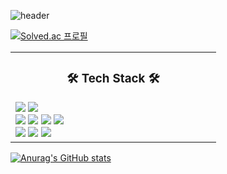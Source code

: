 ![header](https://capsule-render.vercel.app/api?type=soft&color=auto&height=150&section=header&text=WookyoungKim&fontSize=70&animation=twinkling)
<br>

[![Solved.ac 프로필](http://mazassumnida.wtf/api/v2/generate_badge?boj=beartsoo)](https://solved.ac/beartsoo)







<table>
<tr>

<td valign="top" width="50%">
<h3 align="center">🛠 Tech Stack 🛠</h3>


<img src="https://img.shields.io/badge/Python-3766AB?style=flat-square&logo=Python&logoColor=white"/>
<img src="https://img.shields.io/badge/Java-007396?style=flat-square&logo=Java&logoColor=white"/>
<br>
<img src="https://img.shields.io/badge/React-61DAFB?style=flat-square&logo=React&logoColor=white"/>
<img src="https://img.shields.io/badge/JavaScript-F7DF1E?style=flat-square&logo=JavaScript&logoColor=black"/>
<img src="https://img.shields.io/badge/HTML5-E34F26?style=flat-square&logo=HTML5&logoColor=white"/>
<img src="https://img.shields.io/badge/CSS3-1572B6?style=flat-square&logo=CSS3&logoColor=white"/>

<br>
<img src="https://img.shields.io/badge/Eclipse-2C2255?style=flat-square&logo=Eclipse&logoColor=white"/>
<img src="https://img.shields.io/badge/IntelliJ-000000?style=flat-square&logo=IntelliJ%20IDEA&logoColor=white"/>
<img src="https://img.shields.io/badge/VS%20Code-007ACC?style=flat-square&logo=Visual%20Studio%20Code&logoColor=white"/>



</tr>
</table> 

[![Anurag's GitHub stats](https://github-readme-stats.vercel.app/api?username=VsangkyeongV)](https://github.com/anuraghazra/github-readme-stats)
